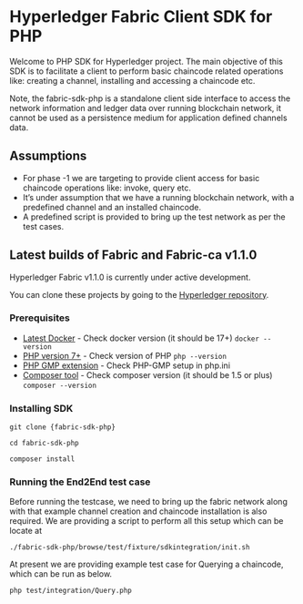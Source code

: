 # Hyperledger Fabric Client SDK for PHP

Welcome to PHP SDK for Hyperledger project. The main objective of this SDK is to facilitate a client to perform basic chaincode related operations like: creating a channel, installing and accessing a chaincode etc.

Note, the fabric-sdk-php is a standalone client side interface to access the network information and ledger data over running blockchain network, it cannot be used as a persistence medium for application defined channels data.

## Assumptions

* For phase -1 we are targeting to provide client access for basic chaincode operations like: invoke, query etc.
* It’s under assumption that we have a running blockchain network, with a predefined channel and an installed chaincode.
* A predefined script is provided to bring up the test network as per the test cases.

<p &nbsp; />
<p &nbsp; />



## Latest builds of Fabric and Fabric-ca v1.1.0

Hyperledger Fabric v1.1.0 is currently under active development.

You can clone these projects by going to the [Hyperledger repository](https://gerrit.hyperledger.org/r/#/admin/projects/).



<p &nbsp; />
<p &nbsp; />


<p &nbsp; />
<p &nbsp; />

### Prerequisites

* [Latest Docker](https://docs.docker.com/engine/installation) - Check docker version (it should be 17+)
`docker --version`
* [PHP version 7+](http://php.net/manual/en/install.php) - Check version of PHP
`php --version`
* [PHP GMP extension](http://php.net/manual/en/gmp.installation.php) - Check PHP-GMP setup in php.ini
* [Composer tool](https://getcomposer.org/doc/00-intro.md) - Check composer version (it should be 1.5 or plus)
`composer --version`
 
 
<p &nbsp; />


### Installing SDK

`git clone {fabric-sdk-php}`

`cd fabric-sdk-php`

`composer install`

<p &nbsp; />
<p &nbsp; />

### Running the End2End test case

Before running the testcase, we need to bring up the fabric network along with that example channel creation and chaincode installation is also required. We are providing a script to perform all this setup which can be locate at

`./fabric-sdk-php/browse/test/fixture/sdkintegration/init.sh`

At present we are providing example test case for Querying a chaincode, which can be run as below.

`php test/integration/Query.php`

<p &nbsp; />
